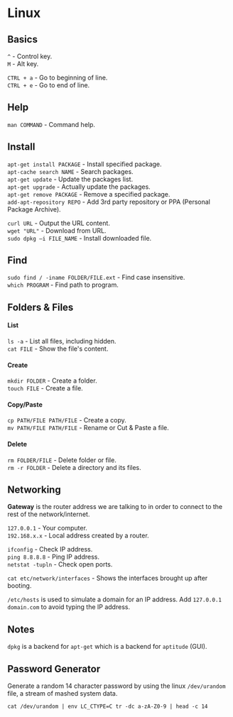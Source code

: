 # Linux

## Basics
`^` - Control key.  
`M` - Alt key.  

`CTRL + a` - Go to beginning of line.  
`CTRL + e` - Go to end of line.  

## Help
`man COMMAND` - Command help.

## Install
`apt-get install PACKAGE` - Install specified package.  
`apt-cache search NAME` - Search packages.  
`apt-get update` - Update the packages list.  
`apt-get upgrade` - Actually update the packages.  
`apt-get remove PACKAGE` - Remove a specified package.  
`add-apt-repository REPO` - Add 3rd party repository or PPA (Personal Package Archive).  

`curl URL` - Output the URL content.  
`wget "URL"` - Download from URL.    
`sudo dpkg –i FILE_NAME` - Install downloaded file.  

## Find
`sudo find / -iname FOLDER/FILE.ext` - Find case insensitive.  
`which PROGRAM` - Find path to program.

## Folders & Files

#### List
`ls -a` - List all files, including hidden.  
`cat FILE` - Show the file's content.  

#### Create
`mkdir FOLDER` - Create a folder.   
`touch FILE` - Create a file.

#### Copy/Paste
`cp PATH/FILE PATH/FILE` - Create a copy.  
`mv PATH/FILE PATH/FILE` - Rename or Cut & Paste a file.

#### Delete
`rm FOLDER/FILE` - Delete folder or file.  
`rm -r FOLDER` - Delete a directory and its files.

## Networking
**Gateway** is the router address we are talking to in order to connect to the rest of the network/internet.  

`127.0.0.1` - Your computer.  
`192.168.x.x` - Local address created by a router.  

`ifconfig` - Check IP address.  
`ping 8.8.8.8` - Ping IP address.  
`netstat -tupln` - Check open ports.

`cat etc/network/interfaces` - Shows the interfaces brought up after booting.  

`/etc/hosts` is used to simulate a domain for an IP address. Add `127.0.0.1 domain.com` to avoid typing the IP address.  

## Notes
`dpkg` is a backend for `apt-get` which is a backend for `aptitude` (GUI).

## Password Generator

Generate a random 14 character password by using the linux `/dev/urandom` file, a stream of mashed system data.  

`cat /dev/urandom | env LC_CTYPE=C tr -dc a-zA-Z0-9 | head -c 14`
